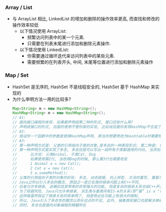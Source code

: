 ### Array / List
* 与 ArrayList 相比, LinkedList 的增加和删除的操作效率更高, 而查找和修改的操作效率较低
    * 以下情况使用 ArrayList:
        * 频繁访问列表中的某一个元素.
        * 只需要在列表末尾进行添加和删除元素操作.
    * 以下情况使用 LinkedList:
        * 你需要通过循环迭代来访问列表中的某些元素.
        * 需要频繁的在列表开头, 中间, 末尾等位置进行添加和删除元素操作

### Map / Set
* HashSet 是无序的, HashSet 不是线程安全的, HashSet 基于 HashMap 来实现的
* 为什么申明方法一用的比较多?
    ```java
    Map<String> m = new HashMap<String>();
    HashMap<String> m = new HashMap<String>();
    // A1: 
    // 面向接口编程的体现. 如果都声明成第二种的形式, 接口还有什么用?
    // 声明成接口的形式, 后面的使用不管你类的实现, 比如说后面你发现HashMap不合适了, 你只需要修改一处就行
    // A2: 
    // 假设你一个函数中的参数是使用HashMap声明, 那当你想要修改为Hashtable时需要修改函数中的参数类型, 而使用Map就不会遇到这种问题
    // A3: 
    // 第一种声明方式是: 父类的引用指向子类的对象,是多态的一种表现形式; 第二种是: 使用本身引用
    // 第一种声明方式是实现了多态, 多态后就可以写出一段所有子类都通用的代码, 当添加新的子类时, 这段代码是不需要修改的.
    //      比方说: 父类Animal, 子类Cat, Dog
    //      如果使用第2行, 当改用Dog的时候, 那么第3行也需要改变
    //      1 Animal a = new Cat();
    //      2 Cat a = new Cat();
    //      3 a.someMethod();
    // 父类的引用指向子类的对象的好处: 多态, 动态链接, 向上转型. 方法的重写, 重载与动态连接构成多态性. 
    // Java之所以引入多态的概念, 原因之一是它在类的继承问题上和C++不同, 
    // 后者允许多继承, 这确实给其带来的非常强大的功能, 但是复杂的继承关系也给C++开发者带来了更大的麻烦, 
    // 为了规避风险, Java只允许单继承, 派生类与基类间有IS-A的关系(即“猫” is a "动物"). 
    // 这样做虽然保证了继承关系的简单明了, 但是势必在功能上有很大的限制, 
    // 所以, Java引入了多态性的概念以弥补这点的不足, 此外, 抽象类和接口也是解决单继承规定限制的重要手段. 
    // 同时, 多态也是面向对象编程的精髓所在
    ```
